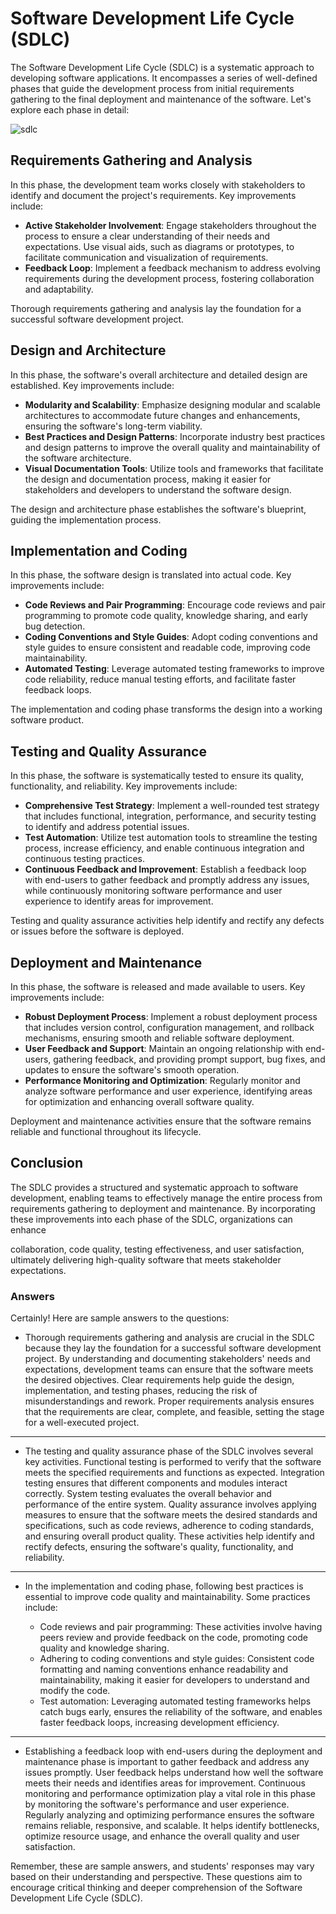 # Software Development Life Cycle (SDLC)

The Software Development Life Cycle (SDLC) is a systematic approach to developing software applications. It encompasses a series of well-defined phases that guide the development process from initial requirements gathering to the final deployment and maintenance of the software. Let's explore each phase in detail:

![sdlc](/sdlc.jpeg)

## Requirements Gathering and Analysis

In this phase, the development team works closely with stakeholders to identify and document the project's requirements. Key improvements include:

- **Active Stakeholder Involvement**: Engage stakeholders throughout the process to ensure a clear understanding of their needs and expectations. Use visual aids, such as diagrams or prototypes, to facilitate communication and visualization of requirements.
- **Feedback Loop**: Implement a feedback mechanism to address evolving requirements during the development process, fostering collaboration and adaptability.

Thorough requirements gathering and analysis lay the foundation for a successful software development project.

## Design and Architecture

In this phase, the software's overall architecture and detailed design are established. Key improvements include:

- **Modularity and Scalability**: Emphasize designing modular and scalable architectures to accommodate future changes and enhancements, ensuring the software's long-term viability.
- **Best Practices and Design Patterns**: Incorporate industry best practices and design patterns to improve the overall quality and maintainability of the software architecture.
- **Visual Documentation Tools**: Utilize tools and frameworks that facilitate the design and documentation process, making it easier for stakeholders and developers to understand the software design.

The design and architecture phase establishes the software's blueprint, guiding the implementation process.

## Implementation and Coding

In this phase, the software design is translated into actual code. Key improvements include:

- **Code Reviews and Pair Programming**: Encourage code reviews and pair programming to promote code quality, knowledge sharing, and early bug detection.
- **Coding Conventions and Style Guides**: Adopt coding conventions and style guides to ensure consistent and readable code, improving code maintainability.
- **Automated Testing**: Leverage automated testing frameworks to improve code reliability, reduce manual testing efforts, and facilitate faster feedback loops.

The implementation and coding phase transforms the design into a working software product.

## Testing and Quality Assurance

In this phase, the software is systematically tested to ensure its quality, functionality, and reliability. Key improvements include:

- **Comprehensive Test Strategy**: Implement a well-rounded test strategy that includes functional, integration, performance, and security testing to identify and address potential issues.
- **Test Automation**: Utilize test automation tools to streamline the testing process, increase efficiency, and enable continuous integration and continuous testing practices.
- **Continuous Feedback and Improvement**: Establish a feedback loop with end-users to gather feedback and promptly address any issues, while continuously monitoring software performance and user experience to identify areas for improvement.

Testing and quality assurance activities help identify and rectify any defects or issues before the software is deployed.

## Deployment and Maintenance

In this phase, the software is released and made available to users. Key improvements include:

- **Robust Deployment Process**: Implement a robust deployment process that includes version control, configuration management, and rollback mechanisms, ensuring smooth and reliable software deployment.
- **User Feedback and Support**: Maintain an ongoing relationship with end-users, gathering feedback, and providing prompt support, bug fixes, and updates to ensure the software's smooth operation.
- **Performance Monitoring and Optimization**: Regularly monitor and analyze software performance and user experience, identifying areas for optimization and enhancing overall software quality.

Deployment and maintenance activities ensure that the software remains reliable and functional throughout its lifecycle.

## Conclusion

The SDLC provides a structured and systematic approach to software development, enabling teams to effectively manage the entire process from requirements gathering to deployment and maintenance. By incorporating these improvements into each phase of the SDLC, organizations can enhance

collaboration, code quality, testing effectiveness, and user satisfaction, ultimately delivering high-quality software that meets stakeholder expectations.

### Answers

Certainly! Here are sample answers to the questions:

- Thorough requirements gathering and analysis are crucial in the SDLC because they lay the foundation for a successful software development project. By understanding and documenting stakeholders' needs and expectations, development teams can ensure that the software meets the desired objectives. Clear requirements help guide the design, implementation, and testing phases, reducing the risk of misunderstandings and rework. Proper requirements analysis ensures that the requirements are clear, complete, and feasible, setting the stage for a well-executed project.

---

- The testing and quality assurance phase of the SDLC involves several key activities. Functional testing is performed to verify that the software meets the specified requirements and functions as expected. Integration testing ensures that different components and modules interact correctly. System testing evaluates the overall behavior and performance of the entire system. Quality assurance involves applying measures to ensure that the software meets the desired standards and specifications, such as code reviews, adherence to coding standards, and ensuring overall product quality. These activities help identify and rectify defects, ensuring the software's quality, functionality, and reliability.

---

- In the implementation and coding phase, following best practices is essential to improve code quality and maintainability. Some practices include:

  - Code reviews and pair programming: These activities involve having peers review and provide feedback on the code, promoting code quality and knowledge sharing.
  - Adhering to coding conventions and style guides: Consistent code formatting and naming conventions enhance readability and maintainability, making it easier for developers to understand and modify the code.
  - Test automation: Leveraging automated testing frameworks helps catch bugs early, ensures the reliability of the software, and enables faster feedback loops, increasing development efficiency.

---

- Establishing a feedback loop with end-users during the deployment and maintenance phase is important to gather feedback and address any issues promptly. User feedback helps understand how well the software meets their needs and identifies areas for improvement. Continuous monitoring and performance optimization play a vital role in this phase by monitoring the software's performance and user experience. Regularly analyzing and optimizing performance ensures the software remains reliable, responsive, and scalable. It helps identify bottlenecks, optimize resource usage, and enhance the overall quality and user satisfaction.

Remember, these are sample answers, and students' responses may vary based on their understanding and perspective. These questions aim to encourage critical thinking and deeper comprehension of the Software Development Life Cycle (SDLC).
